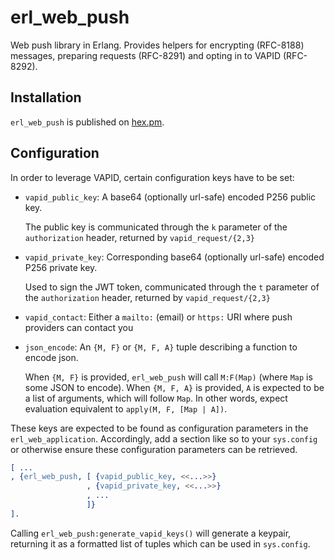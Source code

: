 # erl\_web\_push

Web push library in Erlang. Provides helpers for encrypting (RFC-8188) messages,
preparing requests (RFC-8291) and opting in to VAPID (RFC-8292).

## Installation

`erl_web_push` is published on [hex.pm](https://hex.pm/packages/erl_web_push).

## Configuration

In order to leverage VAPID, certain configuration keys have to be set:

- `vapid_public_key`: A base64 (optionally url-safe) encoded P256 public key.

  The public key is communicated through the `k` parameter of the
  `authorization` header, returned by `vapid_request/{2,3}`

- `vapid_private_key`: Corresponding base64 (optionally url-safe) encoded P256
  private key.

  Used to sign the JWT token, communicated through the `t` parameter of the
  `authorization` header, returned by `vapid_request/{2,3}`

- `vapid_contact`: Either a `mailto:` (email) or `https:` URI where push
  providers can contact you

- `json_encode`: An `{M, F}` or `{M, F, A}` tuple describing a function to
  encode json.

  When `{M, F}` is provided, `erl_web_push` will call `M:F(Map)` (where `Map` is
  some JSON to encode). When `{M, F, A}` is provided, `A` is expected to be a
  list of arguments, which will follow `Map`. In other words, expect evaluation
  equivalent to `apply(M, F, [Map | A])`.

These keys are expected to be found as configuration parameters in the
`erl_web_application`. Accordingly, add a section like so to your `sys.config`
or otherwise ensure these configuration parameters can be retrieved.

```erlang
[ ...
, {erl_web_push, [ {vapid_public_key, <<...>>}
                 , {vapid_private_key, <<...>>}
                 , ...
                 ]}
].
```

Calling `erl_web_push:generate_vapid_keys()` will generate a keypair, returning
it as a formatted list of tuples which can be used in `sys.config`.
